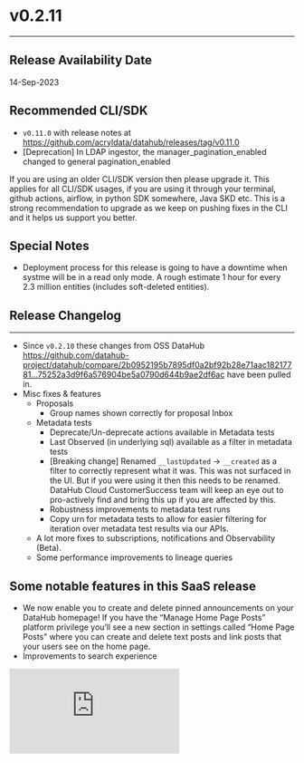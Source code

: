 # v0.2.11
---

Release Availability Date
---
14-Sep-2023

Recommended CLI/SDK
---
- `v0.11.0` with release notes at https://github.com/acryldata/datahub/releases/tag/v0.11.0
- [Deprecation] In LDAP ingestor, the manager_pagination_enabled changed to general pagination_enabled

If you are using an older CLI/SDK version then please upgrade it. This applies for all CLI/SDK usages, if you are using it through your terminal, github actions, airflow, in python SDK somewhere, Java SKD etc. This is a strong recommendation to upgrade as we keep on pushing fixes in the CLI and it helps us support you better.

Special Notes
---
- Deployment process for this release is going to have a downtime when systme will be in a read only mode. A rough estimate 1 hour for every 2.3 million entities (includes soft-deleted entities).


## Release Changelog
---
- Since `v0.2.10` these changes from OSS DataHub https://github.com/datahub-project/datahub/compare/2b0952195b7895df0a2bf92b28e71aac18217781...75252a3d9f6a576904be5a0790d644b9ae2df6ac have been pulled in.
- Misc fixes & features
    - Proposals
        - Group names shown correctly for proposal Inbox
    - Metadata tests
        - Deprecate/Un-deprecate actions available in Metadata tests
        - Last Observed (in underlying sql) available as a filter in metadata tests
        - [Breaking change] Renamed `__lastUpdated` -> `__created` as a filter  to correctly represent what it was. This was not surfaced in the UI. But if you were using it then this needs to be renamed. DataHub Cloud CustomerSuccess team will keep an eye out to pro-actively find and bring this up if you are affected by this.
        - Robustness improvements to metadata test runs
        - Copy urn for metadata tests to allow for easier filtering for iteration over metadata test results via our APIs.
    - A lot more fixes to subscriptions, notifications and Observability (Beta).
    - Some performance improvements to lineage queries

## Some notable features in this SaaS release
- We now enable you to create and delete pinned announcements on your DataHub homepage! If you have the “Manage Home Page Posts” platform privilege you’ll see a new section in settings called “Home Page Posts” where you can create and delete text posts and link posts that your users see on the home page.
- Improvements to search experience
<div style={{ position: "relative", paddingBottom: "56.25%", height: 0 }}>
  <iframe
    src="https://www.loom.com/embed/97abf74703d04457b96da3fed041089d"
    frameBorder={0}
    webkitallowfullscreen=""
    mozallowfullscreen=""
    allowFullScreen=""
    style={{
      position: "absolute",
      top: 0,
      left: 0,
      width: "100%",
      height: "100%"
    }}
  />
</div>
- The CLI now supports recursive deletes
- New subscriptions feature will be widely rolled out this release
<div style={{ position: "relative", paddingBottom: "56.25%", height: 0 }}>
  <iframe
    src="https://www.loom.com/embed/f02fe71e09494b5e82904c8a47f06ac1"
    frameBorder={0}
    webkitallowfullscreen=""
    mozallowfullscreen=""
    allowFullScreen=""
    style={{
      position: "absolute",
      top: 0,
      left: 0,
      width: "100%",
      height: "100%"
    }}
  />
</div>
- We will be enabling these features selectively. If you are interested in trying it and providing feedback, please reach out to your DataHub Cloud CustomerSuccess representative.
    - DataHub Cloud Observe Freshness Assertions available in private beta as shared [here](../observe/freshness-assertions.md). 
